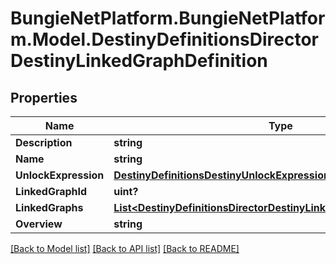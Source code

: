 # BungieNetPlatform.BungieNetPlatform.Model.DestinyDefinitionsDirectorDestinyLinkedGraphDefinition
## Properties

Name | Type | Description | Notes
------------ | ------------- | ------------- | -------------
**Description** | **string** |  | [optional] 
**Name** | **string** |  | [optional] 
**UnlockExpression** | [**DestinyDefinitionsDestinyUnlockExpressionDefinition**](DestinyDefinitionsDestinyUnlockExpressionDefinition.md) |  | [optional] 
**LinkedGraphId** | **uint?** |  | [optional] 
**LinkedGraphs** | [**List&lt;DestinyDefinitionsDirectorDestinyLinkedGraphEntryDefinition&gt;**](DestinyDefinitionsDirectorDestinyLinkedGraphEntryDefinition.md) |  | [optional] 
**Overview** | **string** |  | [optional] 

[[Back to Model list]](../README.md#documentation-for-models) [[Back to API list]](../README.md#documentation-for-api-endpoints) [[Back to README]](../README.md)

